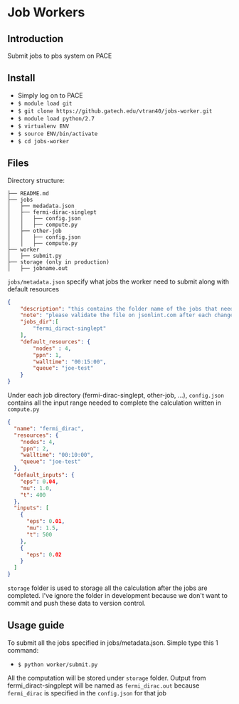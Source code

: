 # Job Workers

## Introduction

Submit jobs to pbs system on PACE

## Install
* Simply log on to PACE
* ```$ module load git```
* ```$ git clone https://github.gatech.edu/vtran40/jobs-worker.git```
* ```$ module load python/2.7```
* ```$ virtualenv ENV```
* ```$ source ENV/bin/activate```
* ```$ cd jobs-worker```

## Files
Directory structure:
```
├── README.md
├── jobs
│   ├── medadata.json
│   ├── fermi-dirac-singlept
│   │   ├── config.json
│   │   ├── compute.py
│   ├── other-job
│   │   ├── config.json
│   │   ├── compute.py  
├── worker
│   ├── submit.py
├── storage (only in production)
│   ├── jobname.out
```

`jobs/metadata.json` specify what jobs the worker need to submit along with default resources 

```json
{
    "description": "this contains the folder name of the jobs that need to be submitted",
    "note": "please validate the file on jsonlint.com after each change",
    "jobs_dir":[
        "fermi_diract-singlept"
    ],
    "default_resources": {
        "nodes" : 4,
        "ppn": 1,
        "walltime": "00:15:00",
        "queue": "joe-test"
    }
}
```

Under each job directory (fermi-dirac-singlept, other-job, ...), `config.json` contains all the input range needed to complete the calculation written in ```compute.py```
```json
{
  "name": "fermi_dirac",
  "resources": {
    "nodes": 4,
    "ppn": 2,
    "walltime": "00:10:00",
    "queue": "joe-test"
  },
  "default_inputs": {
    "eps": 0.04,
    "mu": 1.0,
    "t": 400
  },
  "inputs": [
    {
      "eps": 0.01,
      "mu": 1.5,
      "t": 500
    },
    {
      "eps": 0.02
    }
  ]
}
```

`storage` folder is used to storage all the calculation after the jobs are completed. I've ignore the folder in development because we don't want to commit and push these data to version control.
## Usage guide
To submit all the jobs specified in jobs/metadata.json. Simple type this 1 command:
* ```$ python worker/submit.py```

All the computation will be stored under ```storage``` folder. Output from fermi_diract-singplept will be named as ```fermi_dirac.out``` because ```fermi_dirac``` is specified in the ```config.json``` for that job
